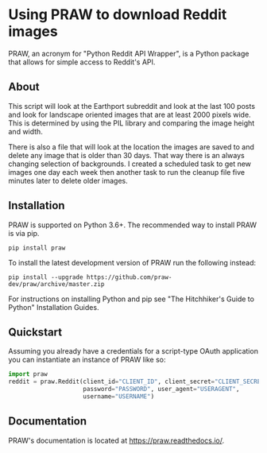 Using PRAW to download Reddit images
====================================

PRAW, an acronym for "Python Reddit API Wrapper", is a Python package that allows for simple access to Reddit's API.

About
-----
This script will look at the Earthport subreddit and look at the last 100 posts and look for landscape oriented images that are at least 2000 pixels wide. This is determined by using the PIL library and comparing the image height and width.

There is also a file that will look at the location the images are saved to and delete any image that is older than 30 days. That way there is an always changing selection of backgrounds. I created a scheduled task to get new images one day each week then another task to run the cleanup file five minutes later to delete older images.

Installation
------------
PRAW is supported on Python 3.6+. The recommended way to install PRAW is via pip.

`pip install praw`

To install the latest development version of PRAW run the following instead:

`pip install --upgrade https://github.com/praw-dev/praw/archive/master.zip`

For instructions on installing Python and pip see "The Hitchhiker's Guide to Python" Installation Guides.

Quickstart
----------
Assuming you already have a credentials for a script-type OAuth application you can instantiate an instance of PRAW like so:

```python
import praw
reddit = praw.Reddit(client_id="CLIENT_ID", client_secret="CLIENT_SECRET",
                     password="PASSWORD", user_agent="USERAGENT",
                     username="USERNAME")
```

Documentation
-------------
PRAW's documentation is located at https://praw.readthedocs.io/.
